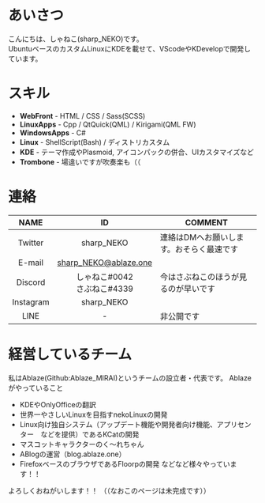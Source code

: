 # あいさつ
こんにちは、しゃねこ(sharp_NEKO)です。  
UbuntuベースのカスタムLinuxにKDEを載せて、VScodeやKDevelopで開発しています。

# スキル
- **WebFront** - HTML / CSS / Sass(SCSS)
- **LinuxApps** - Cpp / QtQuick(QML) / Kirigami(QML FW)
- **WindowsApps** - C# 
- **Linux** - ShellScript(Bash) / ディストリカスタム
- **KDE** - テーマ作成やPlasmoid, アイコンパックの併合、UIカスタマイズなど
- **Trombone** - 場違いですが吹奏楽も（（

# 連絡
|NAME|ID|COMMENT|
|:--:|:--:|--|
|Twitter|sharp_NEKO|連絡はDMへお願いします。おそらく最速です|
|E-mail|sharp_NEKO@ablaze.one||
|Discord|しゃねこ#0042<br>さぶねこ#4339|今はさぶねこのほうが見るのが早いです|
|Instagram|sharp_NEKO||
|LINE|-|非公開です|

# 経営しているチーム
私はAblaze(Github:Ablaze_MIRAI)というチームの設立者・代表です。
Ablazeがやっていること
- KDEやOnlyOfficeの翻訳
- 世界一やさしいLinuxを目指すnekoLinuxの開発
- Linux向け独自システム（アップデート機能や開発者向け機能、アプリセンター　などを提供）であるKCatの開発
- マスコットキャラクターのく〜れちゃん
- ABlogの運営（blog.ablaze.one）
- FirefoxベースのブラウザであるFloorpの開発
  などなど様々やっています！！



よろしくおねがいします！！
（（なおこのページは未完成です））
